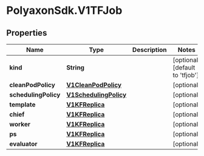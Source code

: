 # PolyaxonSdk.V1TFJob

## Properties

Name | Type | Description | Notes
------------ | ------------- | ------------- | -------------
**kind** | **String** |  | [optional] [default to &#39;tfjob&#39;]
**cleanPodPolicy** | [**V1CleanPodPolicy**](V1CleanPodPolicy.md) |  | [optional] 
**schedulingPolicy** | [**V1SchedulingPolicy**](V1SchedulingPolicy.md) |  | [optional] 
**template** | [**V1KFReplica**](V1KFReplica.md) |  | [optional] 
**chief** | [**V1KFReplica**](V1KFReplica.md) |  | [optional] 
**worker** | [**V1KFReplica**](V1KFReplica.md) |  | [optional] 
**ps** | [**V1KFReplica**](V1KFReplica.md) |  | [optional] 
**evaluator** | [**V1KFReplica**](V1KFReplica.md) |  | [optional] 


